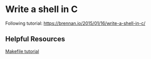 # Write a shell in C

Following tutorial: https://brennan.io/2015/01/16/write-a-shell-in-c/

## Helpful Resources

[Makefile tutorial](https://makefiletutorial.com)
